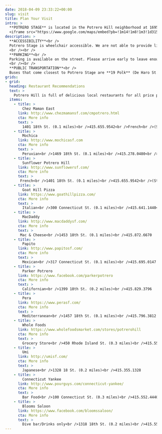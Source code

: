 ```yaml
---
date: 2018-04-09 23:33:22+00:00
slug: visit
title: Plan Your Visit
intro: >
  **POTRERO STAGE** is located in the Potrero Hill neighborhood at 1695 18th Street, San Francisco.<br /><br />
  <iframe src="https://www.google.com/maps/embed?pb=!1m14!1m8!1m3!1d3154.1859706652153!2d-122.40126259838617!3d37.76223737976017!3m2!1i1024!2i768!4f13.1!3m3!1m2!1s0x808f7e30702e22ed%3A0x442565984bce2eec!2sGolden+Thread+Productions!5e0!3m2!1sen!2sus!4v1554268597607!5m2!1sen!2sus" width="100%" height="450" frameborder="0" style="border:0" allowfullscreen></iframe>
description: >
  **ACCESSIBILITY**<br />
  Potrero Stage is wheelchair accessible. We are not able to provide listening devices at this time.
  <br /><br />
  **PARKING**<br />
  Parking is available on the street. Please arrive early to leave enough time to park, as street parking can be limited during the weekends.
  <br /><br />
  **PUBLIC TRANSPORTATION**<br />
  Buses that come closest to Potrero Stage are **19 Polk** (De Haro St. and 18th St. stop), **22 Fillmore** (18th St. and Connecticut St. stop), and **33 Ashbury** (Potrero Ave and Mariposa St stop). The space is a 20-minute walk from the **16th Street BART Station**. Please note that this part of San Francisco is very hilly, so the walks from these stops can be rigorous. 
grids:
- grid: 
  heading: Restaurant Recommendations
  text: >
    Potrero Hill is full of delicious local restaurants for all price points. Here is a selection of eateries and bars that are open before or after the show. Please note that most of these restaurants are up a very steep hill from the theatre.
  items:
    - title: > 
        Chez Maman East
      link: http://www.chezmamansf.com/cmpotrero.html
      cta: More info
      text: >
        1401 18th St. (0.1 miles)<br />415.655.9542<br />French<br />(Staff favorite)
    - title: > 
        Mochica
      link: http://www.mochicasf.com
      cta: More info
      text: >
        Peruvian<br />1469 18th St. (0.1 miles)<br />415.278.0480<br />(Staff favorite)
    - title: > 
        Sunflower Potrero Hill
      link: http://www.sunflowersf.com/
      cta: More info
      text: >
       French<br />1401 18th St. (0.1 miles)<br />415.655.9542<br />(Staff favorite)
    - title: > 
        Goat Hill Pizza
      link: https://www.goathillpizza.com/
      cta: More info
      text: >
        Italian<br />300 Connecticut St. (0.1 miles)<br />415.641.1440<br />(Staff favorite)
    - title: > 
        MacDaddy
      link: http://www.macdaddysf.com/
      cta: More info
      text: >
       Mac & Cheese<br />1453 18th St. (0.1 miles)<br />415.872.6670
    - title: > 
        Papito
      link: http://www.papitosf.com/
      cta: More info
      text: >
        Mexican<br />317 Connecticut St. (0.1 miles)<br />415.695.0147
    - title: > 
        Parker Potrero
      link: https://www.facebook.com/parkerpotrero
      cta: More info
      text: >
        Californian<br />1399 18th St. (0.2 miles)<br />415.829.3796
    - title: > 
        Pera
      link: https://www.perasf.com/
      cta: More info
      text: >
        Mediterranean<br />1457 18th St. (0.1 miles)<br />415.796.3812
    - title: > 
        Whole Foods
      link: https://www.wholefoodsmarket.com/stores/potrerohill
      cta: More info
      text: >
        Grocery Store<br />450 Rhode Island St. (0.3 miles)<br />415.552.1155
    - title: > 
        Umi
      link: http://umisf.com/
      cta: More info
      text: >
        Japanese<br />1328 18 St. (0.2 miles)<br />415.355.1328
    - title: > 
        Connecticut Yankee
      link: http://www.pourguys.com/connecticut-yankee/
      cta: More info
      text: >
        Bar Food<br />100 Connecticut St. (0.3 miles)<br />415.552.4440
    - title: > 
        Blooms Saloon
      link: https://www.facebook.com/bloomssaloon/
      cta: More info
      text: >
        Dive bar/Drinks only<br />1318 18th St. (0.2 miles)<br />415.552.6707
---
```



